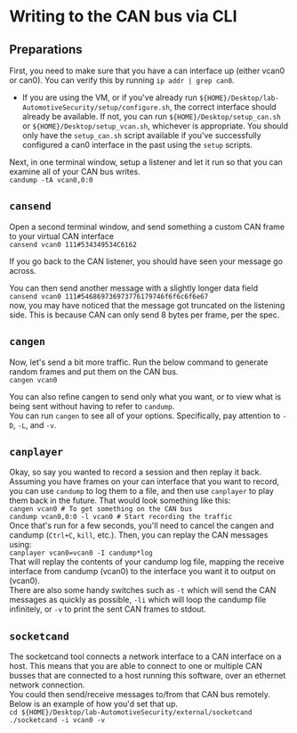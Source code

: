 # Writing to the CAN bus via CLI  
## Preparations  
First, you need to make sure that you have a can interface up (either vcan0 or can0).  You can verify this by running `ip addr | grep can0`.  
* If you are using the VM, or if you've already run `${HOME}/Desktop/lab-AutomotiveSecurity/setup/configure.sh`, the correct interface should already be available.  If not, you can run `${HOME}/Desktop/setup_can.sh` or `${HOME}/Desktop/setup_vcan.sh`, whichever is appropriate.  You should only have the `setup_can.sh` script available if you've successfully configured a can0 interface in the past using the `setup` scripts.  

Next, in one terminal window, setup a listener and let it run so that you can examine all of your CAN bus writes.  
`candump -tA vcan0,0:0`  

## `cansend`  
Open a second terminal window, and send something a custom CAN frame to your virtual CAN interface  
`cansend vcan0 111#534349534C6162`  
  
If you go back to the CAN listener, you should have seen your message go across.  
  
You can then send another message with a slightly longer data field  
`cansend vcan0 111#546869736973776179746f6f6c6f6e67`  
now, you may have noticed that the message got truncated on the listening side.  This is because CAN can only send 8 bytes per frame, per the spec.  
  
## `cangen`  
Now, let's send a bit more traffic.  Run the below command to generate random frames and put them on the CAN bus.  
`cangen vcan0`  
  
You can also refine cangen to send only what you want, or to view what is being sent without having to refer to `candump`.  
You can run `cangen` to see all of your options.  Specifically, pay attention to `-D`, `-L`, and `-v`.  
  
## `canplayer`  
Okay, so say you wanted to record a session and then replay it back.  Assuming you have frames on your can interface that you want to record, you can use `candump` to log them to a file, and then use `canplayer` to play them back in the future.  That would look something like this:  
`cangen vcan0 # To get something on the CAN bus`  
`candump vcan0,0:0 -l vcan0 # Start recording the traffic`  
Once that's run for a few seconds, you'll need to cancel the cangen and candump (`Ctrl+C`, `kill`, etc.).  Then, you can replay the CAN messages using:  
`canplayer vcan0=vcan0 -I candump*log`  
That will replay the contents of your candump log file, mapping the receive interface from candump (vcan0) to the interface you want it to output on (vcan0).  
There are also some handy switches such as `-t` which will send the CAN messages as quickly as possible, `-li` which will loop the candump file infinitely, or `-v` to print the sent CAN frames to stdout.  
  
## `socketcand`
The socketcand tool connects a network interface to a CAN interface on a host.  This means that you are able to connect to one or multiple CAN busses that are connected to a host running this software, over an ethernet network connection.  
You could then send/receive messages to/from that CAN bus remotely.  Below is an example of how you'd set that up.  
`cd ${HOME}/Desktop/lab-AutomotiveSecurity/external/socketcand`  
`./socketcand -i vcan0 -v`  

